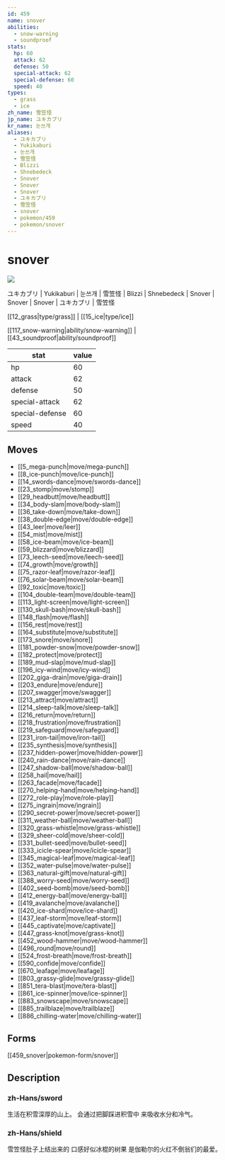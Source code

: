 ```yaml
---
id: 459
name: snover
abilities:
  - snow-warning
  - soundproof
stats:
  hp: 60
  attack: 62
  defense: 50
  special-attack: 62
  special-defense: 60
  speed: 40
types:
  - grass
  - ice
zh_name: 雪笠怪
jp_name: ユキカブリ
kr_name: 눈쓰개
aliases:
  - ユキカブリ
  - Yukikaburi
  - 눈쓰개
  - 雪笠怪
  - Blizzi
  - Shnebedeck
  - Snover
  - Snover
  - Snover
  - ユキカブリ
  - 雪笠怪
  - snover
  - pokemon/459
  - pokemon/snover
---
```

# snover

![](https://raw.githubusercontent.com/PokeAPI/sprites/master/sprites/pokemon/459.png)

ユキカブリ | Yukikaburi | 눈쓰개 | 雪笠怪 | Blizzi | Shnebedeck | Snover | Snover | Snover | ユキカブリ | 雪笠怪

[[12_grass|type/grass]] | [[15_ice|type/ice]]

[[117_snow-warning|ability/snow-warning]] | [[43_soundproof|ability/soundproof]]

|stat|value|
|---|---|
|hp|60|
|attack|62|
|defense|50|
|special-attack|62|
|special-defense|60|
|speed|40|


## Moves

- [[5_mega-punch|move/mega-punch]]
- [[8_ice-punch|move/ice-punch]]
- [[14_swords-dance|move/swords-dance]]
- [[23_stomp|move/stomp]]
- [[29_headbutt|move/headbutt]]
- [[34_body-slam|move/body-slam]]
- [[36_take-down|move/take-down]]
- [[38_double-edge|move/double-edge]]
- [[43_leer|move/leer]]
- [[54_mist|move/mist]]
- [[58_ice-beam|move/ice-beam]]
- [[59_blizzard|move/blizzard]]
- [[73_leech-seed|move/leech-seed]]
- [[74_growth|move/growth]]
- [[75_razor-leaf|move/razor-leaf]]
- [[76_solar-beam|move/solar-beam]]
- [[92_toxic|move/toxic]]
- [[104_double-team|move/double-team]]
- [[113_light-screen|move/light-screen]]
- [[130_skull-bash|move/skull-bash]]
- [[148_flash|move/flash]]
- [[156_rest|move/rest]]
- [[164_substitute|move/substitute]]
- [[173_snore|move/snore]]
- [[181_powder-snow|move/powder-snow]]
- [[182_protect|move/protect]]
- [[189_mud-slap|move/mud-slap]]
- [[196_icy-wind|move/icy-wind]]
- [[202_giga-drain|move/giga-drain]]
- [[203_endure|move/endure]]
- [[207_swagger|move/swagger]]
- [[213_attract|move/attract]]
- [[214_sleep-talk|move/sleep-talk]]
- [[216_return|move/return]]
- [[218_frustration|move/frustration]]
- [[219_safeguard|move/safeguard]]
- [[231_iron-tail|move/iron-tail]]
- [[235_synthesis|move/synthesis]]
- [[237_hidden-power|move/hidden-power]]
- [[240_rain-dance|move/rain-dance]]
- [[247_shadow-ball|move/shadow-ball]]
- [[258_hail|move/hail]]
- [[263_facade|move/facade]]
- [[270_helping-hand|move/helping-hand]]
- [[272_role-play|move/role-play]]
- [[275_ingrain|move/ingrain]]
- [[290_secret-power|move/secret-power]]
- [[311_weather-ball|move/weather-ball]]
- [[320_grass-whistle|move/grass-whistle]]
- [[329_sheer-cold|move/sheer-cold]]
- [[331_bullet-seed|move/bullet-seed]]
- [[333_icicle-spear|move/icicle-spear]]
- [[345_magical-leaf|move/magical-leaf]]
- [[352_water-pulse|move/water-pulse]]
- [[363_natural-gift|move/natural-gift]]
- [[388_worry-seed|move/worry-seed]]
- [[402_seed-bomb|move/seed-bomb]]
- [[412_energy-ball|move/energy-ball]]
- [[419_avalanche|move/avalanche]]
- [[420_ice-shard|move/ice-shard]]
- [[437_leaf-storm|move/leaf-storm]]
- [[445_captivate|move/captivate]]
- [[447_grass-knot|move/grass-knot]]
- [[452_wood-hammer|move/wood-hammer]]
- [[496_round|move/round]]
- [[524_frost-breath|move/frost-breath]]
- [[590_confide|move/confide]]
- [[670_leafage|move/leafage]]
- [[803_grassy-glide|move/grassy-glide]]
- [[851_tera-blast|move/tera-blast]]
- [[861_ice-spinner|move/ice-spinner]]
- [[883_snowscape|move/snowscape]]
- [[885_trailblaze|move/trailblaze]]
- [[886_chilling-water|move/chilling-water]]

## Forms



[[459_snover|pokemon-form/snover]]

## Description

### zh-Hans/sword

生活在积雪深厚的山上。
会通过把脚踩进积雪中
来吸收水分和冷气。

### zh-Hans/shield

雪笠怪肚子上结出来的
口感好似冰棍的树果
是伽勒尔的火红不倒翁们的最爱。

